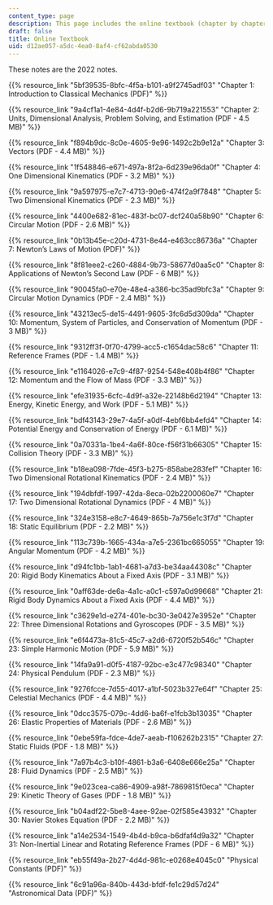 ```yaml
---
content_type: page
description: This page includes the online textbook (chapter by chapter).
draft: false
title: Online Textbook
uid: d12ae057-a5dc-4ea0-8af4-cf62abda0530
---
```

These notes are the 2022 notes.

{{% resource_link "5bf39535-8bfc-4f5a-b101-a9f2745adf03" "Chapter 1: Introduction to Classical Mechanics (PDF)" %}}

{{% resource_link "9a4cf1a1-4e84-4d4f-b2d6-9b719a221553" "Chapter 2: Units, Dimensional Analysis, Problem Solving, and Estimation (PDF - 4.5 MB)" %}}

{{% resource_link "f894b9dc-8c0e-4605-9e96-1492c2b9e12a" "Chapter 3: Vectors (PDF - 4.4 MB)" %}}

{{% resource_link "1f548846-e671-497a-8f2a-6d239e96da0f" "Chapter 4: One Dimensional Kinematics (PDF - 3.2 MB)" %}}

{{% resource_link "9a597975-e7c7-4713-90e6-474f2a9f7848" "Chapter 5: Two Dimensional Kinematics (PDF - 2.3 MB)" %}}

{{% resource_link "4400e682-81ec-483f-bc07-dcf240a58b90" "Chapter 6: Circular Motion (PDF - 2.6 MB)" %}}

{{% resource_link "0b13b45e-c20d-4731-8e44-e463cc86736a" "Chapter 7: Newton’s Laws of Motion (PDF)" %}}

{{% resource_link "8f81eee2-c260-4884-9b73-58677d0aa5c0" "Chapter 8: Applications of Newton’s Second Law (PDF - 6 MB)" %}}

{{% resource_link "90045fa0-e70e-48e4-a386-bc35ad9bfc3a" "Chapter 9: Circular Motion Dynamics (PDF - 2.4 MB)" %}}

{{% resource_link "43213ec5-de15-4491-9605-3fc6d5d309da" "Chapter 10: Momentum, System of Particles, and Conservation of Momentum (PDF - 3 MB)" %}}

{{% resource_link "9312ff3f-0f70-4799-acc5-c1654dac58c6" "Chapter 11: Reference Frames (PDF - 1.4 MB)" %}}

{{% resource_link "e1164026-e7c9-4f87-9254-548e408b4f86" "Chapter 12: Momentum and the Flow of Mass (PDF - 3.3 MB)" %}}

{{% resource_link "efe31935-6cfc-4d9f-a32e-22148b6d2194" "Chapter 13: Energy, Kinetic Energy, and Work (PDF - 5.1 MB)" %}}

{{% resource_link "bdf43143-29e7-4a5f-a0df-4ebf6bb4efd4" "Chapter 14: Potential Energy and Conservation of Energy (PDF - 6.1 MB)" %}}

{{% resource_link "0a70331a-1be4-4a6f-80ce-f56f31b66305" "Chapter 15: Collision Theory (PDF - 3.3 MB)" %}}

{{% resource_link "b18ea098-7fde-45f3-b275-858abe283fef" "Chapter 16: Two Dimensional Rotational Kinematics (PDF - 2.4 MB)" %}}

{{% resource_link "194dbfdf-1997-42da-8eca-02b2200060e7" "Chapter 17: Two Dimensional Rotational Dynamics (PDF - 4 MB)" %}}

{{% resource_link "324e3158-e8c7-4649-865b-7a756e1c3f7d" "Chapter 18: Static Equilibrium (PDF - 2.2 MB)" %}}

{{% resource_link "113c739b-1665-434a-a7e5-2361bc665055" "Chapter 19: Angular Momentum (PDF - 4.2 MB)" %}}

{{% resource_link "d94fc1bb-1ab1-4681-a7d3-be34aa44308c" "Chapter 20: Rigid Body Kinematics About a Fixed Axis (PDF - 3.1 MB)" %}}

{{% resource_link "0aff63de-de6a-4a1c-a0c1-c597a0d99668" "Chapter 21: Rigid Body Dynamics About a Fixed Axis (PDF - 4.4 MB)" %}}

{{% resource_link "c3629e1d-e274-401e-bc30-3e0427e3952e" "Chapter 22: Three Dimensional Rotations and Gyroscopes (PDF - 3.5 MB)" %}}

{{% resource_link "e6f4473a-81c5-45c7-a2d6-6720f52b546c" "Chapter 23: Simple Harmonic Motion (PDF - 5.9 MB)" %}}

{{% resource_link "14fa9a91-d0f5-4187-92bc-e3c477c98340" "Chapter 24: Physical Pendulum (PDF - 2.3 MB)" %}}

{{% resource_link "9276fcce-7d55-4017-a1bf-5023b327e64f" "Chapter 25: Celestial Mechanics (PDF - 4.4 MB)" %}}

{{% resource_link "0dcc3575-079c-4dd6-ba6f-e1fcb3b13035" "Chapter 26: Elastic Properties of Materials (PDF - 2.6 MB)" %}}

{{% resource_link "0ebe59fa-fdce-4de7-aeab-f106262b2315" "Chapter 27: Static Fluids (PDF - 1.8 MB)" %}}

{{% resource_link "7a97b4c3-b10f-4861-b3a6-6408e666e25a" "Chapter 28: Fluid Dynamics (PDF - 2.5 MB)" %}}

{{% resource_link "9e023cea-ca86-4909-a98f-7869815f0eca" "Chapter 29: Kinetic Theory of Gases (PDF - 1.8 MB)" %}}

{{% resource_link "b04adf22-5be8-4aee-92ae-02f585e43932" "Chapter 30: Navier Stokes Equation (PDF - 2.2 MB)" %}}

{{% resource_link "a14e2534-1549-4b4d-b9ca-b6dfaf4d9a32" "Chapter 31: Non-Inertial Linear and Rotating Reference Frames (PDF - 6 MB)" %}}

{{% resource_link "eb55f49a-2b27-4d4d-981c-e0268e4045c0" "Physical Constants (PDF)" %}}

{{% resource_link "6c91a96a-840b-443d-bfdf-fe1c29d57d24" "Astronomical Data (PDF)" %}}